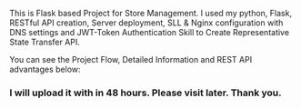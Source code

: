 This is Flask based Project for Store Management. I used my python, Flask, RESTful API creation, Server deployment, SLL & Nginx configuration with DNS settings and JWT-Token Authentication Skill to Create Representative State Transfer API. 

You can see the Project Flow, Detailed Information and REST API advantages below: 



### I will upload it with in 48 hours. Please visit later. Thank you.
